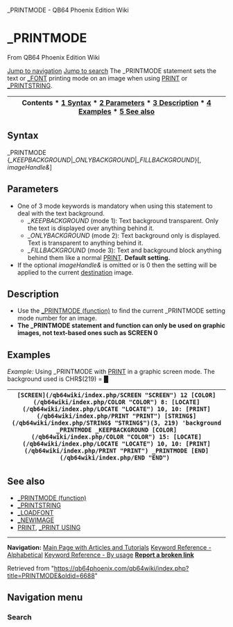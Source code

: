 


\_PRINTMODE - QB64 Phoenix Edition Wiki








# \_PRINTMODE



From QB64 Phoenix Edition Wiki



[Jump to navigation](#mw-head)
[Jump to search](#searchInput)
The \_PRINTMODE statement sets the text or [\_FONT](/qb64wiki/index.php/FONT "FONT") printing mode on an image when using [PRINT](/qb64wiki/index.php/PRINT "PRINT") or [\_PRINTSTRING](/qb64wiki/index.php/PRINTSTRING "PRINTSTRING").


  






| Contents * [1 Syntax](#Syntax) * [2 Parameters](#Parameters) * [3 Description](#Description) * [4 Examples](#Examples) * [5 See also](#See_also) |
| --- |


## Syntax


\_PRINTMODE {*\_KEEPBACKGROUND*|*\_ONLYBACKGROUND*|*\_FILLBACKGROUND*}[, *imageHandle&*]
  




## Parameters


* One of 3 mode keywords is mandatory when using this statement to deal with the text background.
	+ *\_KEEPBACKGROUND* (mode 1): Text background transparent. Only the text is displayed over anything behind it.
	+ *\_ONLYBACKGROUND* (mode 2): Text background only is displayed. Text is transparent to anything behind it.
	+ *\_FILLBACKGROUND* (mode 3): Text and background block anything behind them like a normal [PRINT](/qb64wiki/index.php/PRINT "PRINT"). **Default setting.**
* If the optional *imageHandle&* is omitted or is 0 then the setting will be applied to the current [destination](/qb64wiki/index.php/DEST "DEST") image.


  




## Description


* Use the [\_PRINTMODE (function)](/qb64wiki/index.php/PRINTMODE_(function) "PRINTMODE (function)") to find the current \_PRINTMODE setting mode number for an image.
* **The \_PRINTMODE statement and function can only be used on graphic images, not text-based ones such as SCREEN 0**


  




## Examples


*Example:* Using \_PRINTMODE with [PRINT](/qb64wiki/index.php/PRINT "PRINT") in a graphic screen mode. The background used is CHR$(219) = █





| ``` [SCREEN](/qb64wiki/index.php/SCREEN "SCREEN") 12 [COLOR](/qb64wiki/index.php/COLOR "COLOR") 8: [LOCATE](/qb64wiki/index.php/LOCATE "LOCATE") 10, 10: [PRINT](/qb64wiki/index.php/PRINT "PRINT") [STRING$](/qb64wiki/index.php/STRING$ "STRING$")(3, 219) 'background _PRINTMODE _KEEPBACKGROUND [COLOR](/qb64wiki/index.php/COLOR "COLOR") 15: [LOCATE](/qb64wiki/index.php/LOCATE "LOCATE") 10, 10: [PRINT](/qb64wiki/index.php/PRINT "PRINT") _PRINTMODE [END](/qb64wiki/index.php/END "END")  ``` |
| --- |


  




## See also


* [\_PRINTMODE (function)](/qb64wiki/index.php/PRINTMODE_(function) "PRINTMODE (function)")
* [\_PRINTSTRING](/qb64wiki/index.php/PRINTSTRING "PRINTSTRING")
* [\_LOADFONT](/qb64wiki/index.php/LOADFONT "LOADFONT")
* [\_NEWIMAGE](/qb64wiki/index.php/NEWIMAGE "NEWIMAGE")
* [PRINT](/qb64wiki/index.php/PRINT "PRINT"), [\_PRINT USING](/qb64wiki/index.php/PRINT_USING "PRINT USING")


  






---


**Navigation:**
[Main Page with Articles and Tutorials](/qb64wiki/index.php/Main_Page "Main Page")
[Keyword Reference - Alphabetical](/qb64wiki/index.php/Keyword_Reference_-_Alphabetical "Keyword Reference - Alphabetical")
[Keyword Reference - By usage](/qb64wiki/index.php/Keyword_Reference_-_By_usage "Keyword Reference - By usage")
**[Report a broken link](https://qb64phoenix.com/forum/showthread.php?tid=2800)**  





Retrieved from "<https://qb64phoenix.com/qb64wiki/index.php?title=PRINTMODE&oldid=6688>"




## Navigation menu








### Search






















